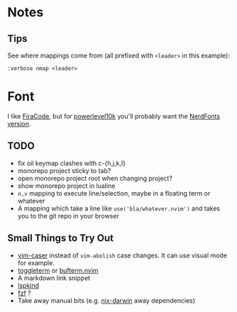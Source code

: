 # Notes

## Tips

See where mappings come from (all prefixed with `<leader>` in this example):
```
:verbose nmap <leader>
```

# Font

I like [FiraCode](https://github.com/tonsky/FiraCode), but for [powerlevel10k](https://github.com/romkatv/powerlevel10k#fonts) you'll probably want the [NerdFonts version](https://github.com/ryanoasis/nerd-fonts/tree/master/patched-fonts/FiraCode).


## TODO

+ fix oil keymap clashes with c-{h,j,k,l}
+ monorepo project sticky to tab?
+ open monorepo project root when changing project?
+ show monorepo project in lualine
+ `n,v` mapping to execute line/selection, maybe in a floating term or whatever
+ A mapping which take a line like `use('bla/whatever.nvim')` and takes you to the git repo in your browser


## Small Things to Try Out

+ [vim-caser](https://github.com/arthurxavierx/vim-caser) instead of `vim-abolish` case changes. It can use visual mode for example.
+ [toggleterm](https://github.com/akinsho/toggleterm.nvim) or [bufterm.nvim](https://github.com/boltlessengineer/bufterm.nvim)
+ A markdown link snippet
+ [lspkind](https://github.com/onsails/lspkind.nvim)
+ [fzf](https://github.com/junegunn/fzf.vim) ?
+ Take away manual bits (e.g. [nix-darwin](https://github.com/LnL7/nix-darwin) away dependencies)
